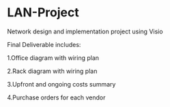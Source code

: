 # LAN-Project
Network design and implementation project using Visio

Final Deliverable includes:

1.Office diagram with wiring plan

2.Rack diagram with wiring plan

3.Upfront and ongoing costs summary

4.Purchase orders for each vendor
